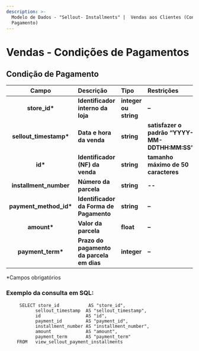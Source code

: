 ```yaml
---
description: >-
  Modelo de Dados - "Sellout- Installments" |  Vendas aos Clientes (Condição de
  Pagamento)
---
```


# Vendas - Condições de Pagamentos

## Condição de Pagamento     <a id="forma-de-pagamento"></a>

| Campo | Descrição | Tipo | Restrições | Exemplo |
| :---: | :--- | :--- | :--- | :--- |
| **store\_id\*** | **Identificador interno da loja** | **integer ou string** | **–** | **1** |
| **sellout\_timestamp\*** | **Data e hora da venda** | **string** | **satisfazer o padrão “YYYY-MM-DDTHH:MM:SS”** | **“2017-08-20T14:55:08”** |
| **id\*** | **Identificador \(NF\) da venda** | **string** | **tamanho máximo de 50 caracteres** | **“RCNTH345987”** |
| **installment\_number** | **Número da parcela** | **string** | **--** | **1** |
| **payment\_method\_id\*** | **Identificador da Forma de Pagamento** | **string** | **–** | **–** |
| **amount\*** | **Valor da parcela** | **float** | **–** | **129.9000** |
| **payment\_term\*** | **Prazo do pagamento da parcela em dias** | **integer** | **–** | **30** |

\*Campos obrigatórios

### Exemplo da consulta em SQL:

```text
     SELECT store_id           AS "store_id", 
           sellout_timestamp  AS "sellout_timestamp", 
           id                 AS "id", 
           payment_id         AS "payment_id", 
           installment_number AS "installment_number", 
           amount             AS "amount", 
           payment_term       AS "payment_term" 
    FROM   view_sellout_payment_installments
```

